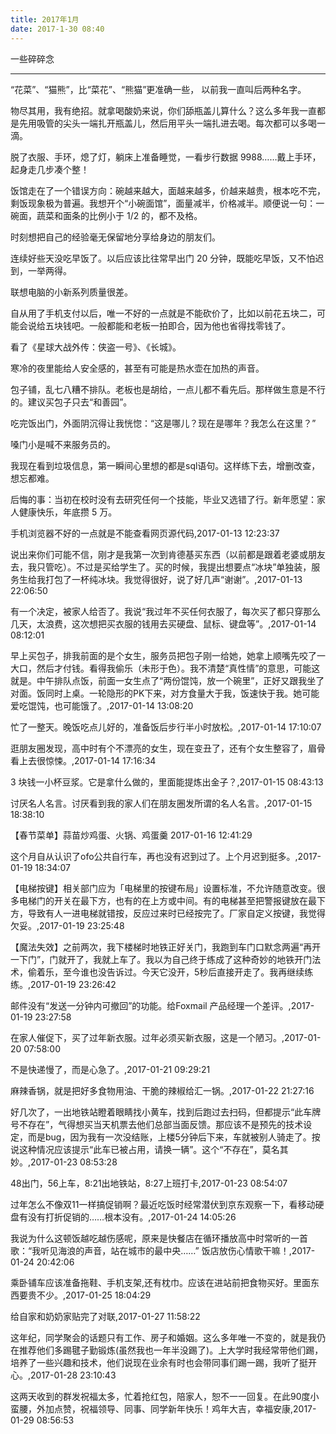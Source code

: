 ```yaml
---
title: 2017年1月
date: 2017-1-30 08:40
---
```

一些碎碎念

<!-- more -->

---

“花菜”、“猫熊”，比“菜花”、“熊猫”更准确一些， 以前我一直叫后两种名字。

物尽其用，我有绝招。就拿喝酸奶来说，你们舔瓶盖儿算什么？这么多年我一直都是先用吸管的尖头一端扎开瓶盖儿，然后用平头一端扎进去喝。每次都可以多喝一滴。

脱了衣服、手环，熄了灯，躺床上准备睡觉，一看步行数据 9988……戴上手环，起身走几步凑个整！

饭馆走在了一个错误方向：碗越来越大，面越来越多，价越来越贵，根本吃不完，剩饭现象极为普遍。我想开个“小碗面馆”，面量减半，价格减半。顺便说一句：一碗面，蔬菜和面条的比例小于 1/2 的，都不及格。

时刻想把自己的经验毫无保留地分享给身边的朋友们。

连续好些天没吃早饭了。以后应该比往常早出门 20 分钟，既能吃早饭，又不怕迟到，一举两得。

联想电脑的小新系列质量很差。

自从用了手机支付以后，唯一不好的一点就是不能砍价了，比如以前花五块二，可能会说给五块钱吧。一般都能和老板一拍即合，因为他也省得找零钱了。

看了《星球大战外传：侠盗一号》、《长城》。

寒冷的夜里能给人安全感的，甚至有可能是热水壶在加热的声音。

包子铺，乱七八糟不排队。老板也是胡给，一点儿都不看先后。那样做生意是不行的。建议买包子只去“和善园”。

吃完饭出门，外面阴沉得让我恍惚：“这是哪儿？现在是哪年？我怎么在这里？”

嗓门小是喊不来服务员的。

我现在看到垃圾信息，第一瞬间心里想的都是sql语句。这样练下去，增删改查，想忘都难。

后悔的事：当初在校时没有去研究任何一个技能，毕业又选错了行。新年愿望：家人健康快乐，年底攒 5 万。

手机浏览器不好的一点就是不能查看网页源代码,2017-01-13 12:23:37

说出来你们可能不信，刚才是我第一次到肯德基买东西（以前都是跟着老婆或朋友去，我只管吃）。不过是买给学生了。买的时候，我提出想要点“冰块”单独装，服务生给我打包了一杯纯冰块。我觉得很好，说了好几声“谢谢”。,2017-01-13 22:06:50

有一个决定，被家人给否了。我说“我过年不买任何衣服了，每次买了都只穿那么几天，太浪费，这次想把买衣服的钱用去买硬盘、鼠标、键盘等”。,2017-01-14 08:12:01

早上买包子，排我前面的是个女生，服务员把包子刚一给她，她拿上顺嘴先咬了一大口，然后才付钱。看得我偷乐（未形于色）。我不清楚“真性情”的意思，可能这就是。中午排队点饭，前面一女生点了“两份馄饨，放一个碗里”，正好又跟我坐了对面。饭同时上桌。一轮隐形的PK下来，对方食量大于我，饭速快于我。她可能爱吃馄饨，也可能饿了。,2017-01-14 13:08:20

忙了一整天。晚饭吃点儿好的，准备饭后步行半小时放松。,2017-01-14 17:10:07

逛朋友圈发现，高中时有个不漂亮的女生，现在变丑了，还有个女生整容了，眉骨看上去很惊悚。,2017-01-14 17:16:34

3 块钱一小杯豆浆。它是拿什么做的，里面能提炼出金子？,2017-01-15 08:43:13

讨厌名人名言。讨厌看到我的家人们在朋友圈发所谓的名人名言。,2017-01-15 18:38:10

【春节菜单】蒜苗炒鸡蛋、火锅、鸡蛋羹 2017-01-16 12:41:29

这个月自从认识了ofo公共自行车，再也没有迟到过了。上个月迟到挺多。,2017-01-19 18:34:07

【电梯按键】相关部门应为「电梯里的按键布局」设置标准，不允许随意改变。很多电梯门的开关在最下方，也有的在上方或中间。有的电梯甚至把警报键放在最下方，导致有人一进电梯就错按，反应过来时已经按完了。厂家自定义按键，我觉得欠妥。,2017-01-19 23:25:48

【魔法失效】之前两次，我下楼梯时地铁正好关门，我跑到车门口默念两遍“再开一下门”，门就开了，我就上车了。我以为自己终于练成了这种奇妙的地铁开门法术，偷着乐，至今谁也没告诉过。今天它没开，5秒后直接开走了。我再继续练练。,2017-01-19 23:26:42

邮件没有“发送一分钟内可撤回”的功能。给Foxmail 产品经理一个差评。,2017-01-19 23:27:58

在家人催促下，买了过年新衣服。过年必须买新衣服，这是一个陋习。,2017-01-20 07:58:00

不是快递慢了，而是心急了。,2017-01-21 09:29:21

麻辣香锅，就是把好多食物用油、干脆的辣椒给汇一锅。,2017-01-22 21:27:16

好几次了，一出地铁站瞪着眼睛找小黄车，找到后跑过去扫码，但都提示“此车牌号不存在”，气得想买当天机票去他们总部当面反馈。那应该不是预先的技术设定，而是bug，因为我有一次没结账，上楼5分钟后下来，车就被别人骑走了。按说这种情况应该提示“此车已被占用，请换一辆”。这个“不存在”，莫名其妙。,2017-01-23 08:53:28

48出门，56上车，8:21出地铁站，8:27上班打卡,2017-01-23 08:54:07

过年怎么不像双11一样搞促销啊？最近吃饭时经常潜伏到京东观察一下，看移动硬盘有没有打折促销的……根本没有。,2017-01-24 14:05:26

我说为什么这顿饭越吃越伤感呢，原来是快餐店在循环播放高中时常听的一首歌：“我听见海浪的声音，站在城市的最中央……” 饭店放伤心情歌干嘛！,2017-01-24 20:42:06

乘卧铺车应该准备拖鞋、手机支架,还有枕巾。应该在进站前把食物买好。里面东西要贵不少。,2017-01-25 18:04:29

给自家和奶奶家贴完了对联,2017-01-27 11:58:22

这年纪，同学聚会的话题只有工作、房子和婚姻。这么多年唯一不变的，就是我仍在推荐他们多踢毽子勤锻炼(虽然我也一年半没踢了)。上大学时我经常带他们踢，培养了一些兴趣和技术，他们说现在业余有时也会带同事们踢一踢，我听了挺开心。,2017-01-28 23:10:43

这两天收到的群发祝福太多，忙着抢红包，陪家人，恕不一一回复。在此90度小蛮腰，外加点赞，祝福领导、同事、同学新年快乐！鸡年大吉，幸福安康,2017-01-29 08:56:53
